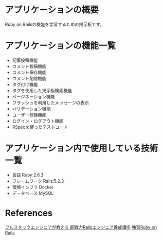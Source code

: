 # アプリケーションの概要
Ruby on Railsの機能を学習するための掲示板です。

# アプリケーションの機能一覧
- 記事投稿機能
- コメント投稿機能
- コメント保存機能
- コメント削除機能
- タグ付け機能
- タグを使用した掲示板検索機能
- ページネーション機能
- フラッシュを利用したメッセージの表示
- バリデーション機能
- ユーザー登録機能
- ログイン・ログアウト機能
- RSpecを使ったテストコード

# アプリケーション内で使用している技術一覧
- 言語 Ruby:2.6.3
- フレームワーク Rails:5.2.3
- 環境インフラ Docker
- データベース MySQL

# References
[フルスタックエンジニアが教える 即戦力Railsエンジニア養成講座](https://www.udemy.com/rails-kj/)
[独習Ruby on Rails](https://www.amazon.co.jp/dp/4798160687/ref=cm_sw_r_tw_dp_U_x_KHaGDbR1VTR7B)
